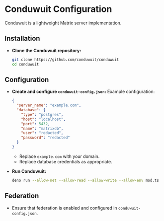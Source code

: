 # Conduwuit Configuration

Conduwuit is a lightweight Matrix server implementation.

## Installation

- **Clone the Conduwuit repository:**
    ```sh
    git clone https://github.com/conduwuit/conduwuit
    cd conduwuit
    ```

## Configuration

- **Create and configure `conduwuit-config.json`:**
   Example configuration:
    ```json
    {
      "server_name": "example.com",
      "database": {
        "type": "postgres",
        "host": "localhost",
        "port": 5432,
        "name": "matrixdb",
        "user": "redacted",
        "password": "redacted"
      }
    }
    ```
    - Replace `example.com` with your domain.
    - Replace database credentials as appropriate.

- **Run Conduwuit:**
    ```sh
    deno run --allow-net --allow-read --allow-write --allow-env mod.ts
    ```

## Federation

- Ensure that federation is enabled and configured in `conduwuit-config.json`.
